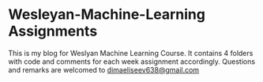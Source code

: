 # Wesleyan-Machine-Learning Assignments

This is my blog for Weslyan Machine Learning Course. It contains 4 folders with code and comments for each week assignment accordingly. Questions and remarks are welcomed to dimaeliseev638@gmail.com